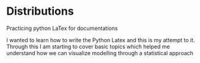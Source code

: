 # Distributions
Practicing python LaTex for documentations

I wanted to learn how to write the Python Latex and this is my attempt to it. Through this I am starting to cover basic topics which helped me understand how we can visualize modelling through a statistical approach
